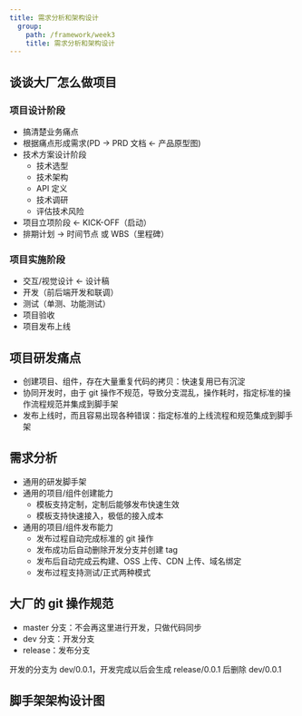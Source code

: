 ```yaml
---
title: 需求分析和架构设计
  group:
    path: /framework/week3
    title: 需求分析和架构设计
---
```


## 谈谈大厂怎么做项目

### 项目设计阶段

- 搞清楚业务痛点
- 根据痛点形成需求(PD -> PRD 文档 <- 产品原型图)
- 技术方案设计阶段
  - 技术选型
  - 技术架构
  - API 定义
  - 技术调研
  - 评估技术风险
- 项目立项阶段 <- KICK-OFF（启动）
- 排期计划 -> 时间节点 或 WBS（里程碑）

### 项目实施阶段

- 交互/视觉设计 <- 设计稿
- 开发（前后端开发和联调）
- 测试（单测、功能测试）
- 项目验收
- 项目发布上线

## 项目研发痛点

- 创建项目、组件，存在大量重复代码的拷贝：快速复用已有沉淀
- 协同开发时，由于 git 操作不规范，导致分支混乱，操作耗时，指定标准的操作流程规范并集成到脚手架
- 发布上线时，而且容易出现各种错误：指定标准的上线流程和规范集成到脚手架

## 需求分析

- 通用的研发脚手架
- 通用的项目/组件创建能力
  - 模板支持定制，定制后能够发布快速生效
  - 模板支持快速接入，极低的接入成本
- 通用的项目/组件发布能力
  - 发布过程自动完成标准的 git 操作
  - 发布成功后自动删除开发分支并创建 tag
  - 发布后自动完成云构建、OSS 上传、CDN 上传、域名绑定
  - 发布过程支持测试/正式两种模式

## 大厂的 git 操作规范

- master 分支：不会再这里进行开发，只做代码同步
- dev 分支：开发分支
- release：发布分支

开发的分支为 dev/0.0.1，开发完成以后会生成 release/0.0.1 后删除 dev/0.0.1

## 脚手架架构设计图
